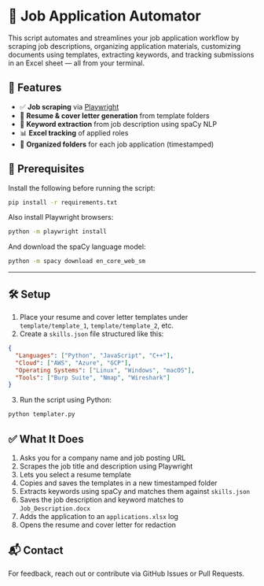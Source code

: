 # 📄 Job Application Automator

This script automates and streamlines your job application workflow by scraping job descriptions, organizing application materials, customizing documents using templates, extracting keywords, and tracking submissions in an Excel sheet — all from your terminal.

## 🚀 Features

- ✅ **Job scraping** via [Playwright](https://playwright.dev/)
- 📄 **Resume & cover letter generation** from template folders
- 🧠 **Keyword extraction** from job description using spaCy NLP
- 📊 **Excel tracking** of applied roles
- 📁 **Organized folders** for each job application (timestamped)

## 🧠 Prerequisites

Install the following before running the script:

```bash
pip install -r requirements.txt
```

Also install Playwright browsers:

```bash
python -m playwright install
```

And download the spaCy language model:

```bash
python -m spacy download en_core_web_sm
```

---

## 🛠️ Setup

1. Place your resume and cover letter templates under `template/template_1`, `template/template_2`, etc.
2. Create a `skills.json` file structured like this:

```json
{
  "Languages": ["Python", "JavaScript", "C++"],
  "Cloud": ["AWS", "Azure", "GCP"],
  "Operating Systems": ["Linux", "Windows", "macOS"],
  "Tools": ["Burp Suite", "Nmap", "Wireshark"]
}
```

3. Run the script using Python:

```bash
python templater.py
```

## ✅ What It Does

1. Asks you for a company name and job posting URL
2. Scrapes the job title and description using Playwright
3. Lets you select a resume template
4. Copies and saves the templates in a new timestamped folder
5. Extracts keywords using spaCy and matches them against `skills.json`
6. Saves the job description and keyword matches to `Job_Description.docx`
7. Adds the application to an `applications.xlsx` log
8. Opens the resume and cover letter for redaction

## 📬 Contact

For feedback, reach out or contribute via GitHub Issues or Pull Requests.
